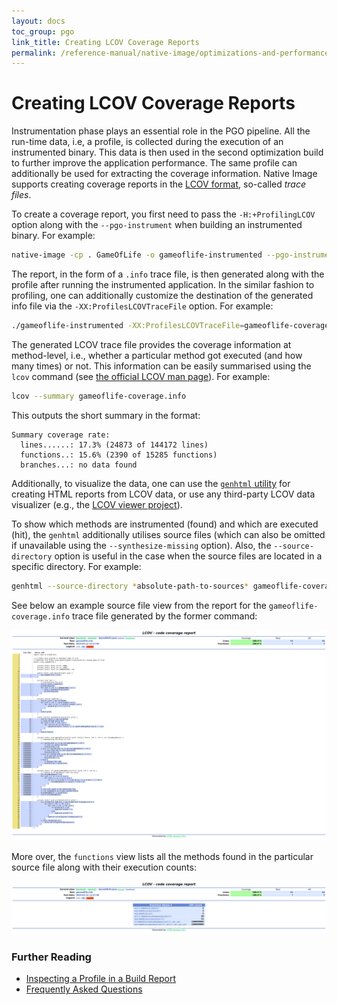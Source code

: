 ```yaml
---
layout: docs
toc_group: pgo
link_title: Creating LCOV Coverage Reports
permalink: /reference-manual/native-image/optimizations-and-performance/PGO/LCOV/
---
```


# Creating LCOV Coverage Reports

Instrumentation phase plays an essential role in the PGO pipeline.
All the run-time data, i.e, a profile, is collected during the execution of an instrumented binary.
This data is then used in the second optimization build to further improve the application performance.
The same profile can additionally be used for extracting the coverage information.
Native Image supports creating coverage reports in the [LCOV format](https://github.com/linux-test-project/lcov),
so-called *trace files*.

To create a coverage report, you first need to pass the `-H:+ProfilingLCOV` option along with the
`--pgo-instrument` when building an instrumented binary.
For example:

```bash
native-image -cp . GameOfLife -o gameoflife-instrumented --pgo-instrument -H:+ProfilingLCOV
```

The report, in the form of a `.info` trace file, is then generated along with the profile after
running the instrumented application.
In the similar fashion to profiling, one can additionally customize the destination of the generated
info file via the `-XX:ProfilesLCOVTraceFile` option.
For example:

```bash
./gameoflife-instrumented -XX:ProfilesLCOVTraceFile=gameoflife-coverage.info
```

The generated LCOV trace file provides the coverage information at method-level, i.e., whether a
particular method got executed (and how many times) or not.
This information can be easily summarised using the `lcov` command (see
[the official LCOV man page](https://linux.die.net/man/1/lcov)).
For example:

```bash
lcov --summary gameoflife-coverage.info
```

This outputs the short summary in the format:

```
Summary coverage rate:
  lines......: 17.3% (24873 of 144172 lines)
  functions..: 15.6% (2390 of 15285 functions)
  branches...: no data found
```

Additionally, to visualize the data, one can use the [`genhtml` utility](https://linux.die.net/man/1/genhtml)
for creating HTML reports from LCOV data, or use any third-party LCOV data visualizer (e.g., the
[LCOV viewer project](https://github.com/eugenezinovyev/lcov-viewer)).

To show which methods are instrumented (found) and which are executed (hit), the `genhtml` additionally
utilises source files (which can also be omitted if unavailable using the `--synthesize-missing` option).
Also, the `--source-directory` option is useful in the case when the source files are located in a
specific directory.
For example:

```bash
genhtml --source-directory *absolute-path-to-sources* gameoflife-coverage.info
```

See below an example source file view from the report for the `gameoflife-coverage.info` trace file
generated by the former command:

![LCOV Genhtml Report - Source View](images/pgo-lcov-genhtml-report-source-view.png)

More over, the `functions` view lists all the methods found in the particular source file along with
their execution counts:

![LCOV Genhtml Report - Functions View](images/pgo-lcov-genhtml-report-functions-view.png)

### Further Reading

* [Inspecting a Profile in a Build Report](PGO-Build-Report.md)
* [Frequently Asked Questions](PGO-FAQ.md)